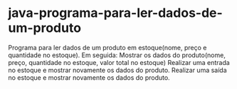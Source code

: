 # java-programa-para-ler-dados-de-um-produto
Programa para ler dados de um produto em estoque(nome, preço e quantidade no estoque).
Em seguida:
Mostrar os dados do produto(nome, preço, quantidade no estoque, valor total no estoque)
Realizar uma entrada no estoque e mostrar novamente os dados do produto.
Realizar uma saída no estoque e mostrar novamente os dados do produto.
